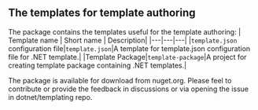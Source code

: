 ## The templates for template authoring

The package contains the templates useful for the template authoring:
| Template name | Short name | Description|
|---|---|---|
|`template.json` configuration file|`template.json`|A template for template.json configuration file for .NET template.|
|Template Package|`template-package`|A project for creating template package containing .NET templates.|

The package is available for download from nuget.org.
Please feel to contribute or provide the feedback in discussions or via opening the issue in dotnet/templating repo.
